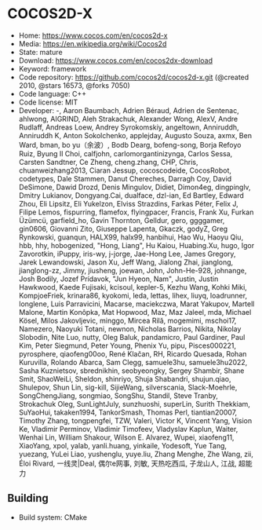 # COCOS2D-X

- Home: https://www.cocos.com/en/cocos2d-x
- Media: https://en.wikipedia.org/wiki/Cocos2d
- State: mature
- Download: https://www.cocos.com/en/cocos2dx-download
- Keyword: framework
- Code repository: https://github.com/cocos2d/cocos2d-x.git (@created 2010, @stars 16573, @forks 7050)
- Code language: C++
- Code license: MIT
- Developer: -, Aaron Baumbach, Adrien Béraud, Adrien de Sentenac, ahlwong, AIGRIND, Aleh Strakachuk, Alexander Wong, AlexV, Andre Rudlaff, Andreas Loew, Andrey Syrokomskiy, angeltown, Anniruddh, Anniruddh K, Anton Sokolchenko, applejday, Augusto Souza, axmx, Ben Ward, bman, bo yu（余波）, Bodb Dearg, bofeng-song, Borja Refoyo Ruiz, Byung Il Choi, calfjohn, carlomorgantinizynga, Carlos Sessa, Carsten Sandtner, Ce Zheng, cheng.zhang, CHP, Chris, chuanweizhang2013, Ciaran Jessup, cocoscodeide, CocosRobot, codetypes, Dale Stammen, Danut Chereches, Darragh Coy, David DeSimone, Dawid Drozd, Denis Mingulov, Didiet, Dimon4eg, dingpinglv, Dmitry Lukianov, Dongyang.Cai, dualface, dzl-ian, Ed Bartley, Edward Zhou, Eli Lipsitz, Eli Yukelzon, Elviss Strazdins, Farkas Péter, Felix J, Filipe Lemos, fispurring, flamefox, flyingpacer, Francis, Frank Xu, Furkan Üzümcü, garfield_ho, Gavin Thornton, Gelldur, gero, ggggamer, gin0606, Giovanni Zito, Giuseppe Lapenta, Gkaczk, godyZ, Greg Rynkowski, guanqun, HALX99, halx99, hanbihui, Hao Wu, Haoyu Qiu, hbb, hhy, hobogenized, "Hong, Liang", Hu Kaiou, Huabing.Xu, hugo, Igor Zavorotkin, iPuppy, iris-wy, j-jorge, Jae-Hong Lee, James Gregory, Jarek Lewandowski, Jason Xu, Jeff Wang, Jialong Zhai, jianglong, jianglong-zz, Jimmy, jiusheng, joewan, John, John-He-928, johnange, Josh Bodily, Jozef Prídavok, "Jun Hyeon, Nam", Justin, Justin Hawkwood, Kaede Fujisaki, kcisoul, kepler-5, Kezhu Wang, Kohki Miki, KompjoeFriek, krinara86, kyokomi, leda, lettas, lihex, liuyq, loadrunner, longlene, Luis Parravicini, Macarse, maciekczwa, Marat Yakupov, Martell Malone, Martin Konôpka, Mat Hopwood, Maz, Maz Jaleel, mda, Michael Kösel, Milos Jakovljevic, minggo, Mircea Rilă, mogemimi, mschoi17, Namezero, Naoyuki Totani, newnon, Nicholas Barrios, Nikita, Nikolay Slobodin, Nite Luo, nutty, Oleg Baluk, pandamicro, Paul Gardiner, Paul Kim, Peter Siegmund, Peter Young, Phenix Yu, pipu, Pisces000221, pyrosphere, qiaofeng00oo, René Klačan, RH, Ricardo Quesada, Rohan Kuruvilla, Rolando Abarca, Sam Clegg, samuele3hu, samuele3hu2022, Sasha Kuznietsov, sbrednikhin, seobyeongky, Sergey Shambir, Shane Smit, ShaoWeiLi, Sheldon, shinriyo, Shuja Shabandri, shujun.qiao, Shulepov, Shun Lin, sig-kill, SijieWang, silverscania, Slack-Moehrle, SongChengJiang, songmiao, SongShu, Standil, Steve Tranby, Strokachuk Oleg, SunLightJuly, sunzhuoshi, superLin, Surith Thekkiam, SuYaoHui, takaken1994, TankorSmash, Thomas Perl, tiantian20007, Timothy Zhang, tongpengfei, TZW, Valeri, Victor K, Vincent Yang, Vision Ke, Vladimir Perminov, Vladimir Timofeev, Vladyslav Kaplun, Waiter, Wenhai Lin, William Shakour, Wilson E. Alvarez, Wupei, xiaofeng11, XiaoYang, xpol, yalab, yanli.huang, yinkaile, Yodesoft, Yue Tang, yuezang, YuLei Liao, yushenglu, yuye.liu, Zhang Menghe, Zhe Wang, zii, Éloi Rivard, 一线灵|Deal, 偶尔e网事, 刘敏, 天热吃西瓜, 子龙山人, 江战, 超能力

## Building

- Build system: CMake
